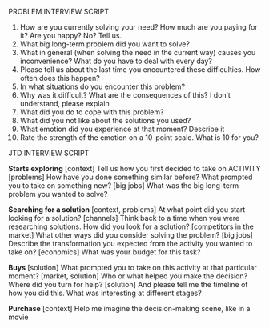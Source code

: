 PROBLEM INTERVIEW SCRIPT
1. How are you currently solving your need? How much are you paying for it? Are you happy? No? Tell us.
2. What big long-term problem did you want to solve?
3. What in general (when solving the need in the current way) causes you inconvenience? What do you have to deal with every day?
4. Please tell us about the last time you encountered these difficulties. How often does this happen? 
5. In what situations do you encounter this problem?
6. Why was it difficult? What are the consequences of this? I don’t understand, please explain
7. What did you do to cope with this problem?
8. What did you not like about the solutions you used?
9. What emotion did you experience at that moment? Describe it
10. Rate the strength of the emotion on a 10-point scale. What is 10 for you?

JTD INTERVIEW SCRIPT

**Starts exploring**
[context] Tell us how you first decided to take on ACTIVITY
[problems] How have you done something similar before?
What prompted you to take on something new?
[big jobs] What was the big long-term problem you wanted to solve?

**Searching for a solution**
[context, problems] At what point did you start looking for a solution?
[channels] Think back to a time when you were researching solutions. How did you look for a solution?
[competitors in the market] What other ways did you consider solving the problem?
[big jobs] Describe the transformation you expected from the activity you wanted to take on?
[economics] What was your budget for this task?

**Buys**
[solution] What prompted you to take on this activity at that particular moment?
[market, solution] Who or what helped you make the decision?
Where did you turn for help? [solution] And please tell me the timeline of how you did this. What was interesting at different stages?

**Purchase**
[context] Help me imagine the decision-making scene, like in a movie
